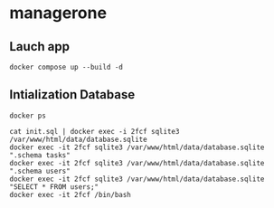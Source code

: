 # managerone


## Lauch app
```
docker compose up --build -d 
```

## Intialization Database
```
docker ps 
```

```
cat init.sql | docker exec -i 2fcf sqlite3 /var/www/html/data/database.sqlite
docker exec -it 2fcf sqlite3 /var/www/html/data/database.sqlite ".schema tasks"
docker exec -it 2fcf sqlite3 /var/www/html/data/database.sqlite ".schema users"
docker exec -it 2fcf sqlite3 /var/www/html/data/database.sqlite "SELECT * FROM users;"
docker exec -it 2fcf /bin/bash

```

